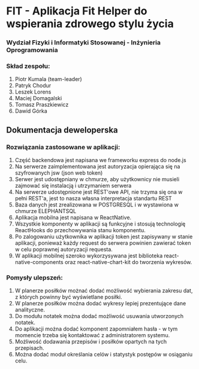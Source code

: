 # FIT - Aplikacja Fit Helper do wspierania zdrowego stylu życia
### Wydział Fizyki i Informatyki Stosowanej - Inżynieria Oprogramowania
### Skład zespołu:
1. Piotr Kumala (team-leader)
1. Patryk Chodur
1. Leszek Lorens
1. Maciej Domagalski
1. Tomasz Praszkiewicz
1. Dawid Górka



## Dokumentacja deweloperska

### Rozwiązania zastosowane w aplikacji:
1. Część backendowa jest napisana we frameworku express do node.js
1. Na serwerze zaimplementowana jest autoryzacja opierająca się na szyfrowanych jsw (json web token)
1. Serwer jest udostępniany w chmurze, aby użytkownicy nie musieli zajmować się instalacją i utrzymaniem serwera
1. Na serwerze udostępnione jest REST'owe API, nie trzyma się ona w pełni REST'a, jest to nasza własna interpretacja standartu REST
1. Baza danych jest zrealizowana w POSTGRESQL i w wystawiona w chmurze ELEPHANTSQL
1. Aplikacja mobilna jest napisana w ReactNative.
1. Wszystkie komponenty w aplikacji są funkcyjne i stosują technologię ReactHooks do przechowywania stanu komponentu.
1. Po zalogowaniu użytkownika w aplikacji token jest zapisywany w stanie aplikacji, ponieważ każdy request do serwera powinien zawierać token w celu poprawnej autoryzacji requesta.
1. W aplikacji mobilnej szeroko wykorzysywana jest biblioteka react-native-components oraz react-native-chart-kit do tworzenia wykresów.

### Pomysły ulepszeń:
1. W planerze posiłków możnać dodać możliwość wybierania zakresu dat, z których powinny być wyświetlane posiłki.
1. W planerze posiłków można dodać wykresy lepiej prezentujące dane analityczne.
1. Do modułu notatek można dodać możliwość usuwania utworzonych notatek.
1. Do aplikacji można dodać komponent zapomniałem hasła - w tym momencie trzeba się kontaktować z administratorem systemu.
1. Możliwość dodawania przepisów i posiłków opartych na tych przepisach.
1. Można dodać moduł określania celów i statystyk postępów w osiąganiu celu.
   
